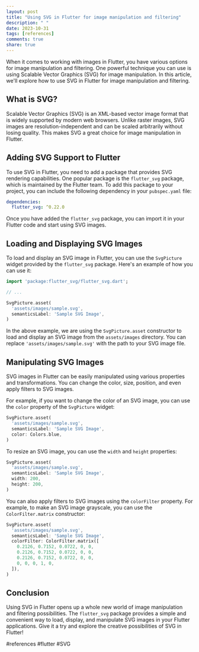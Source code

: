 ```yaml
---
layout: post
title: "Using SVG in Flutter for image manipulation and filtering"
description: " "
date: 2023-10-31
tags: [references]
comments: true
share: true
---
```


When it comes to working with images in Flutter, you have various options for image manipulation and filtering. One powerful technique you can use is using Scalable Vector Graphics (SVG) for image manipulation. In this article, we'll explore how to use SVG in Flutter for image manipulation and filtering.

## What is SVG?

Scalable Vector Graphics (SVG) is an XML-based vector image format that is widely supported by modern web browsers. Unlike raster images, SVG images are resolution-independent and can be scaled arbitrarily without losing quality. This makes SVG a great choice for image manipulation in Flutter.

## Adding SVG Support to Flutter

To use SVG in Flutter, you need to add a package that provides SVG rendering capabilities. One popular package is the `flutter_svg` package, which is maintained by the Flutter team. To add this package to your project, you can include the following dependency in your `pubspec.yaml` file:

```yaml
dependencies:
  flutter_svg: ^0.22.0
```

Once you have added the `flutter_svg` package, you can import it in your Flutter code and start using SVG images.

## Loading and Displaying SVG Images

To load and display an SVG image in Flutter, you can use the `SvgPicture` widget provided by the `flutter_svg` package. Here's an example of how you can use it:

```dart
import 'package:flutter_svg/flutter_svg.dart';

// ...

SvgPicture.asset(
  'assets/images/sample.svg',
  semanticsLabel: 'Sample SVG Image',
)
```

In the above example, we are using the `SvgPicture.asset` constructor to load and display an SVG image from the `assets/images` directory. You can replace `'assets/images/sample.svg'` with the path to your SVG image file.

## Manipulating SVG Images

SVG images in Flutter can be easily manipulated using various properties and transformations. You can change the color, size, position, and even apply filters to SVG images.

For example, if you want to change the color of an SVG image, you can use the `color` property of the `SvgPicture` widget:

```dart
SvgPicture.asset(
  'assets/images/sample.svg',
  semanticsLabel: 'Sample SVG Image',
  color: Colors.blue,
)
```

To resize an SVG image, you can use the `width` and `height` properties:

```dart
SvgPicture.asset(
  'assets/images/sample.svg',
  semanticsLabel: 'Sample SVG Image',
  width: 200,
  height: 200,
)
```

You can also apply filters to SVG images using the `colorFilter` property. For example, to make an SVG image grayscale, you can use the `ColorFilter.matrix` constructor:

```dart
SvgPicture.asset(
  'assets/images/sample.svg',
  semanticsLabel: 'Sample SVG Image',
  colorFilter: ColorFilter.matrix([
    0.2126, 0.7152, 0.0722, 0, 0,
    0.2126, 0.7152, 0.0722, 0, 0,
    0.2126, 0.7152, 0.0722, 0, 0,
    0, 0, 0, 1, 0,
  ]),
)
```

## Conclusion

Using SVG in Flutter opens up a whole new world of image manipulation and filtering possibilities. The `flutter_svg` package provides a simple and convenient way to load, display, and manipulate SVG images in your Flutter applications. Give it a try and explore the creative possibilities of SVG in Flutter!

#references #flutter #SVG